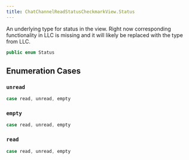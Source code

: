 ```yaml
---
title: ChatChannelReadStatusCheckmarkView.Status
---
```


An underlying type for status in the view.
Right now corresponding functionality in LLC is missing and it will likely be replaced with the type from LLC.

``` swift
public enum Status 
```

## Enumeration Cases

### `unread`

``` swift
case read, unread, empty
```

### `empty`

``` swift
case read, unread, empty
```

### `read`

``` swift
case read, unread, empty
```
